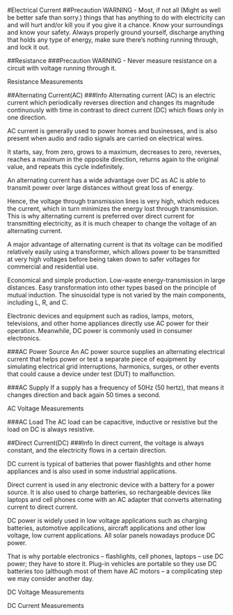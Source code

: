 #Electrical Current
##Precaution
WARNING - Most, if not all (Might as well be better safe than sorry.) things that has anything to do with electricity can and will hurt and/or kill you if you give it a chance. Know your surroundings and know your safety. Always properly ground yourself, discharge anything that holds any type of energy, make sure there’s nothing running through, and lock it out.

##Resistance
###Precaution
WARNING - Never measure resistance on a circuit with voltage running through it.

Resistance Measurements


##Alternating Current(AC)
###Info
Alternating current (AC) is an electric current which periodically reverses direction and changes its magnitude continuously with time in contrast to direct current (DC) which flows only in one direction.

AC current is generally used to power homes and businesses, and is also present when audio and radio signals are carried on electrical wires.

It starts, say, from zero, grows to a maximum, decreases to zero, reverses, reaches a maximum in the opposite direction, returns again to the original value, and repeats this cycle indefinitely.

An alternating current has a wide advantage over DC as AC is able to transmit power over large distances without great loss of energy.

Hence, the voltage through transmission lines is very high, which reduces the current, which in turn minimizes the energy lost through transmission. This is why alternating current is preferred over direct current for transmitting electricity, as it is much cheaper to change the voltage of an alternating current.

A major advantage of alternating current is that its voltage can be modified relatively easily using a transformer, which allows power to be transmitted at very high voltages before being taken down to safer voltages for commercial and residential use.

 Economical and simple production.
Low-waste energy-transmission in large distances.
Easy transformation into other types based on the principle of mutual induction.
The sinusoidal type is not varied by the main components, including L, R, and C.

Electronic devices and equipment such as radios, lamps, motors, televisions, and other home appliances directly use AC power for their operation. Meanwhile, DC power is commonly used in consumer electronics.

###AC Power Source
An AC power source supplies an alternating electrical current that helps power or test a separate piece of equipment by simulating electrical grid interruptions, harmonics, surges, or other events that could cause a device under test (DUT) to malfunction.

###AC Supply
If a supply has a frequency of 50Hz (50 hertz), that means it changes direction and back again 50 times a second.

AC Voltage Measurements

###AC Load
The AC load can be capacitive, inductive or resistive but the load on DC is always resistive.



##Direct Current(DC)
###Info
In direct current, the voltage is always constant, and the electricity flows in a certain direction.

DC current is typical of batteries that power flashlights and other home appliances and is also used in some industrial applications.

Direct current is used in any electronic device with a battery for a power source. It is also used to charge batteries, so rechargeable devices like laptops and cell phones come with an AC adapter that converts alternating current to direct current.

DC power is widely used in low voltage applications such as charging batteries, automotive applications, aircraft applications and other low voltage, low current applications. All solar panels nowadays produce DC power.

That is why portable electronics – flashlights, cell phones, laptops – use DC power; they have to store it. Plug-in vehicles are portable so they use DC batteries too (although most of them have AC motors – a complicating step we may consider another day.

DC Voltage Measurements

DC Current Measurements
